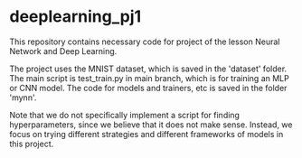 # deeplearning_pj1

This repository contains necessary code for project of the lesson Neural Network and Deep Learning. 

The project uses the MNIST dataset, which is saved in the 'dataset' folder. The main script is test_train.py in main branch, which is for training an MLP or CNN model. The code for models and trainers, etc is saved in the folder 'mynn'. 

Note that we do not specifically implement a script for finding hyperparameters, since we believe that it does not make sense. Instead, we focus on trying different strategies and different frameworks of models in this project. 

